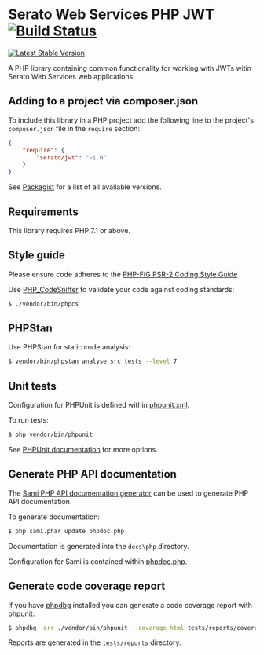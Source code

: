 # Serato Web Services PHP JWT [![Build Status](https://img.shields.io/travis/serato/web-sws-php-jwt.svg)](https://travis-ci.org/serato/web-sws-php-jwt)

[![Latest Stable Version](https://img.shields.io/packagist/v/serato/jwt.svg)](https://packagist.org/packages/serato/jwt)

A PHP library containing common functionality for working with JWTs witin
Serato Web Services web applications.

## Adding to a project via composer.json

To include this library in a PHP project add the following line to the project's
`composer.json` file in the `require` section:

```json
{
	"require": {
		"serato/jwt": "~1.0"
	}
}
```
See [Packagist](https://packagist.org/packages/serato/jwt) for a list of all 
available versions.

## Requirements

This library requires PHP 7.1 or above.

## Style guide

Please ensure code adheres to the [PHP-FIG PSR-2 Coding Style Guide](http://www.php-fig.org/psr/psr-2/)

Use [PHP_CodeSniffer](https://github.com/squizlabs/PHP_CodeSniffer/wiki) to validate your code against coding standards:

```bash
$ ./vendor/bin/phpcs
```

## PHPStan

Use PHPStan for static code analysis:

```bash
$ vendor/bin/phpstan analyse src tests --level 7
```

## Unit tests

Configuration for PHPUnit is defined within [phpunit.xml](phpunit.xml).

To run tests:

```bash
$ php vendor/bin/phpunit
```

See [PHPUnit documentation](https://phpunit.de/manual/current/en/index.html) for more options.

## Generate PHP API documentation

The [Sami PHP API documentation generator](https://github.com/FriendsOfPHP/sami)
can be used to generate PHP API documentation.

To generate documentation:

```bash
$ php sami.phar update phpdoc.php
```

Documentation is generated into the `docs\php` directory.

Configuration for Sami is contained within [phpdoc.php](phpdoc.php).

## Generate code coverage report

If you have [phpdbg](http://phpdbg.com/) installed you can generate a code coverage report with phpunit:

```bash
$ phpdbg -qrr ./vendor/bin/phpunit --coverage-html tests/reports/coverage
```

Reports are generated in the `tests/reports` directory.

